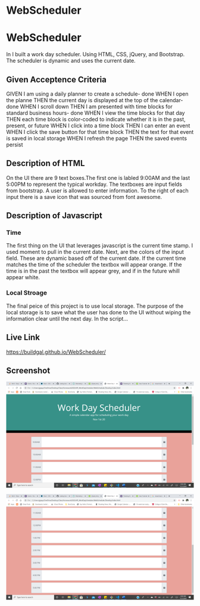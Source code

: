 # WebScheduler
# WebScheduler
In I built a work day scheduler. Using HTML, CSS, jQuery, and Bootstrap. The scheduler is dynamic and uses the current date.

## Given Acceptence Criteria 
GIVEN I am using a daily planner to create a schedule- done
WHEN I open the planne
THEN the current day is displayed at the top of the calendar- done
WHEN I scroll down
THEN I am presented with time blocks for standard business hours- done
WHEN I view the time blocks for that day
THEN each time block is color-coded to indicate whether it is in the past, present, or future
WHEN I click into a time block
THEN I can enter an event
WHEN I click the save button for that time block
THEN the text for that event is saved in local storage
WHEN I refresh the page
THEN the saved events persist

## Description of HTML
On the UI there are 9 text boxes.The first one is labled 9:00AM and the last 5:00PM to represent the typical workday. The textboxes are input fields from bootstrap. A user is allowed to enter information. To the right of each input there is a save icon that was sourced from font awesome.

## Description of Javascript 

### Time 
The first thing on the UI that leverages javascript is the current time stamp. I used moment to pull in the current date. Next, are the colors of the input field. These are dynamic based off of the current date. If the current time matches the time of the scheduler the textbox will appear orange. If the time is in the past the textbox will appear grey, and if in the future whill appear white. 

### Local Stroage 
The final peice of this project is to use local storage. The purpose of the local storage is to save what the user has done to the UI without wiping the information clear until the next day. In the script...
## Live Link 

https://buildgal.github.io/WebScheduler/

## Screenshot 

![image](./Assets/image_2.png)

![image](./Assets/image_1.png)
